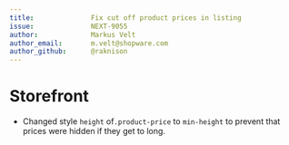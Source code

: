 ```yaml
---
title:              Fix cut off product prices in listing
issue:              NEXT-9055
author:             Markus Velt
author_email:       m.velt@shopware.com
author_github:      @raknison
---
```

# Storefront
* Changed style `height` of`.product-price` to `min-height` to prevent that prices were hidden if they get to long. 
